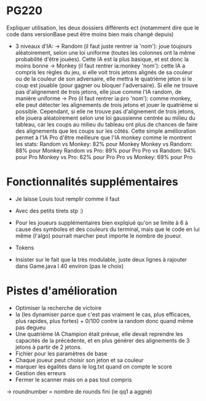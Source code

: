 # PG220

Expliquer utilisation, les deux dossiers différents ect (notamment dire que le code dans versionBase peut être moins bien mais changé depuis)

- 3 niveaux d'IA:
  -> Random (il faut juste rentrer ia 'nom'): joue toujours aléatoirement, selon une loi uniforme (toutes les colonnes ont la même probabilité d'être jouées). Cette IA est la plus basique, et est donc la moins bonne
  -> Monkey (il faut rentrer ia:monkey 'nom'): cette IA a compris les règles du jeu, si elle voit trois jetons alignés de sa couleur ou de la couleur de son adversaire, elle mettra le quatrième jeton si le coup est jouable (pour gagner ou bloquer l'adversaire). Si elle ne trouve pas d'alignement de trois jetons, elle joue comme l'IA random, de manière uniforme
  -> Pro (il faut rentrer ia:pro 'nom'): comme monkey, elle peut détecter les alignements de trois jetons et jouer le quatrième si possible. Cependant, si elle ne trouve pas d'alignement de trois jetons, elle jouera aléatoirement selon une loi gaussienne centrée au milieu du tableau, car les coups au milieu du tableau ont plus de chances de faire des alignements que les coups sur les côtés. Cette simple amélioration permet à l'IA Pro d'être meilleure que l'IA monkey comme le montrent les stats:
  Random vs Monkey: 82% pour Monkey
  Monkey vs Random: 88% pour Monkey
  Random vs Pro:    89% pour Pro
  Pro vs Random:    94% pour Pro
  Monkey vs Pro:    62% pour Pro
  Pro vs Monkey:    69% pour Pro

# Fonctionnalités supplémentaires

- Je laisse Louis tout remplir comme il faut
- Avec des petits tirets stp :)

- Pour les joueurs supplémentaires bien explqiué qu'on se limite à 6 à cause des symboles et des couleurs du terminal, mais que le code en lui même (l'algo) pourrait marcher peut importe le nombre de joueur.
- Tokens

- Insister sur le fait que Ia très modulable, juste deux lignes à rajouter dans Game.java l 40 environ (pas le choix)

# Pistes d'amélioration

- Optimiser la recherche de victoire
- Ia (les dynamiser parce que c'est pas vraiment le cas, plus efficaces, plus rapides, plus fortes) + 0/100 contre ia random donc quand même pas degueu
- Une quatrième IA Champion était prévue, elle devait reprendre les capacités de la précédente, et en plus générer des alignements de 3 jetons à partir de 2 jetons.
- Fichier pour les paramètres de base
- Chaque joueur peut choisir son jeton et sa couleur
- marquer les égalités dans le log.txt quand on compte le score
- Gestion des erreurs
- Fermer le scanner mais on a pas tout compris





-> roundnumber = nombre de rounds fini (ie qq1 a aggné)
